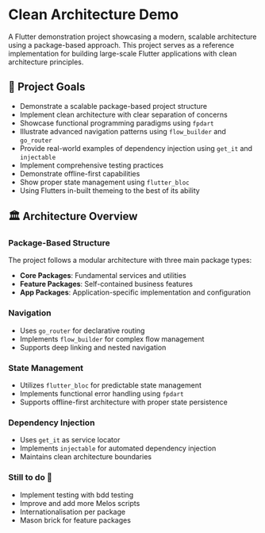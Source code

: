 # Clean Architecture Demo

A Flutter demonstration project showcasing a modern, scalable architecture using a package-based approach. This project serves as a reference implementation for building large-scale Flutter applications with clean architecture principles.

## 🎯 Project Goals

- Demonstrate a scalable package-based project structure
- Implement clean architecture with clear separation of concerns
- Showcase functional programming paradigms using `fpdart`
- Illustrate advanced navigation patterns using `flow_builder` and `go_router`
- Provide real-world examples of dependency injection using `get_it` and `injectable`
- Implement comprehensive testing practices
- Demonstrate offline-first capabilities
- Show proper state management using `flutter_bloc`
- Using Flutters in-built themeing to the best of its ability


## 🏛️ Architecture Overview

### Package-Based Structure

The project follows a modular architecture with three main package types:

- **Core Packages**: Fundamental services and utilities
- **Feature Packages**: Self-contained business features
- **App Packages**: Application-specific implementation and configuration

### Navigation

- Uses `go_router` for declarative routing
- Implements `flow_builder` for complex flow management
- Supports deep linking and nested navigation

### State Management

- Utilizes `flutter_bloc` for predictable state management
- Implements functional error handling using `fpdart`
- Supports offline-first architecture with proper state persistence

### Dependency Injection

- Uses `get_it` as service locator
- Implements `injectable` for automated dependency injection
- Maintains clean architecture boundaries


### Still to do 🫵

- Implement testing with bdd testing 
- Improve and add more Melos scripts
- Internationalisation per package 
- Mason brick for feature packages



